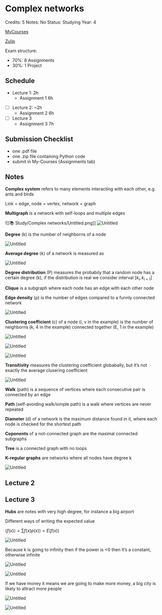 # Complex networks

Credits: 5
Notes: No
Status: Studying
Year: 4

[MyCourses](https://mycourses.aalto.fi/course/view.php?id=37047&section=2)

[Zulip](https://complex-networks-2022.zulip.aalto.fi)

Exam structure:

- 70%: 8 Assignments
- 30%: 1 Project

## Schedule

- Lecture 1: 2h
    - Assignment 1 6h
- [ ]  Lecture 2: ~2h
    - Assignment 2 6h
- [ ]  Lecture 3
    - Assignment 3 7h

## Submission Checklist

- one .pdf file
- one .zip file containing Python code
- submit in My-Courses (Assignments tab)

## Notes

**Complex system** refers to many elements interacting with each other, e.g. ants and birds

Link = edge, node = vertex, network = graph

**Multigraph** is a network with self-loops and multiple edges

![[📚 Study/Complex networks/Untitled.png]]
![Untitled](Complex%20networks/Untitled.png)

**Degree** (k) is the number of neighborns of a node

![Untitled](Complex%20networks/Untitled%201.png)

**Average degree** ⟨k⟩ of a network is measured as

![Untitled](Complex%20networks/Untitled%202.png)

**Degree distribution** (P) measures the probabily that a random node has a certain degree (k), if the distribution is real we consider interval $[k_i, k_{i+1}]$

**Clique** is a subgraph where each node has an edge with each other node

**Edge density** (ρ) is the number of edges compared to a funnly connected network

![Untitled](Complex%20networks/Untitled%203.png)

**Clustering coefficient** (c) of a node (i, v in the example) is the number of neighborns (k, 4 in the example) connected together (E, 1 in the example)

![Untitled](Complex%20networks/Untitled%204.png)

![Untitled](Complex%20networks/Untitled%205.png)

![Untitled](Complex%20networks/Untitled%206.png)

**Transitivity** measures the clustering coefficient globabally, but it’s not exactly the average clusering coefficient

![Untitled](Complex%20networks/Untitled%207.png)

**Walk** (path) is a sequence of vertices where each consecutive pair is connected by an edge

**Path** (self-avoiding walk/simple path) is a walk where vertices are never repeated

**Diameter** (d) of a network is the maximum distance found in it, where each node is checked for the shortest path

**Coponents** of a not-connected graph are the maximal connected subgraphs

**Tree** is a connected graph with no loops

**K-regular graphs** are networks where all nodes have degree k

![Untitled](Complex%20networks/Untitled%208.png)

## Lecture 2

## Lecture 3

**Hubs** are notes with very high degree, for instance a big airport

Different ways of writing the expected value

$\langle f(x) \rangle = \sum f(x)p(x)) = E(f(x))$

![Untitled](Complex%20networks/Untitled%209.png)

Because k is going to infinity then if the power is <0 then it’s a constant, otherwise infinite

![Untitled](Complex%20networks/Untitled%2010.png)

![Untitled](Complex%20networks/Untitled%2011.png)

If we have money it means we are going to make more money, a big city is likely to attract more people

![Untitled](Complex%20networks/Untitled%2012.png)

![Untitled](Complex%20networks/Untitled%2013.png)